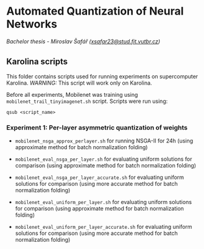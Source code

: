 # Automated Quantization of Neural Networks

###### Bachelor thesis - Miroslav Šafář (xsafar23@stud.fit.vutbr.cz)

## Karolina scripts

This folder contains scripts used for running experiments on supercomputer Karolina.
*WARNING:* This script will work only on Karolina.

Before all experiments, Mobilenet was training using `mobilenet_trail_tinyimagenet.sh` script. Scripts were run using:
```shell
qsub <script_name>
```


### Experiment 1: Per-layer asymmetric quantization of weights

- `mobilenet_nsga_approx_perlayer.sh` for running NSGA-II for 24h (using approximate method for batch normalization folding)
- `mobilenet_eval_nsga_per_layer.sh` for evaluating uniform solutions for comparison (using approximate method for batch normalization folding)
- `mobilenet_eval_nsga_per_layer_accurate.sh` for evaluating uniform solutions for comparison (using more accurate method for batch normalization folding)

- `mobilenet_eval_uniform_per_layer.sh` for evaluating uniform solutions for comparison (using approximate method for batch normalization folding)
- `mobilenet_eval_uniform_per_layer_accurate.sh` for evaluating uniform solutions for comparison (using more accurate method for batch normalization folding)
